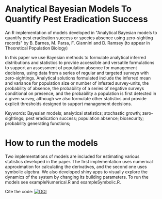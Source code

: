 # Analytical Bayesian Models To Quantify Pest Eradication Success
An R implementation of models developed in "Analytical Bayesian models to quantify pest eradication success or species 
absence using zero-sighting records" by B. Barnes, M. Parsa, F. Giannini and D. Ramsey (to appear in Theoretical Population Biology)

In this paper we use Bayesian methods to formulate analytical inferred distributions and statistics to provide accessible and versatile formulations to support an assessment of population absence for management decisions, using data from a series of regular and targeted surveys with zero-sightings.  Analytical solutions formulated include the inferred mean and variance for population size or number of infested survey-units, the probability of absence, the probability of a series of negative surveys conditional on presence, and the probability a population is first detected in a given survey, although we also formulate other statistics and provide explicit thresholds designed to support management decisions. 

Keywords: Bayesian models; analytical statistics; stochastic growth; zero-sightings; pest eradication success; 
population absence; biosecurity; probability generating functions;

# How to run the models
Two implementations of models are included for estimating various statistics developed in the paper. The first implementation uses numerical approximation for calculating the derivatives, and the second one uses symbolic algebra. We also developed shiny apps to visually explore the dynamics of the system by changing its building parameters. To run the models see exampleNumerical.R and exampleSymbolic.R.      

Cite the code: [![DOI](https://zenodo.org/badge/414824686.svg)](https://zenodo.org/badge/latestdoi/414824686)

